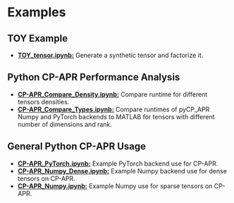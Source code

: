# Examples

## TOY Example
- [**TOY_tensor.ipynb:**](TOY_tensor.ipynb) Generate a synthetic tensor and factorize it.

## Python CP-APR Performance Analysis
- [**CP-APR_Compare_Density.ipynb:**](CP-APR_Compare_Density.ipynb) Compare runtime for different tensors densities.
- [**CP-APR_Compare_Types.ipynb:**](CP-APR_Compare_Types.ipynb) Compare runtimes of pyCP_APR Numpy and PyTorch backends to MATLAB for tensors with different number of dimensions and rank.

## General Python CP-APR Usage
- [**CP-APR_PyTorch.ipynb:**](CP-APR_PyTorch.ipynb) Example PyTorch backend use for CP-APR.
- [**CP-APR_Numpy_Dense.ipynb:**](CP-APR_Numpy_Dense.ipynb) Example Numpy backend use for dense tensors on CP-APR.
- [**CP-APR_Numpy.ipynb:**](CP-APR_Numpy.ipynb) Example Numpy use for sparse tensors on CP-APR.